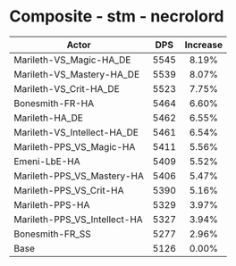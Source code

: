 # Composite - stm - necrolord
| Actor | DPS | Increase |
|---|:---:|:---:|
|Marileth-VS_Magic-HA_DE|5545|8.19%|
|Marileth-VS_Mastery-HA_DE|5539|8.07%|
|Marileth-VS_Crit-HA_DE|5523|7.75%|
|Bonesmith-FR-HA|5464|6.60%|
|Marileth-HA_DE|5462|6.55%|
|Marileth-VS_Intellect-HA_DE|5461|6.54%|
|Marileth-PPS_VS_Magic-HA|5411|5.56%|
|Emeni-LbE-HA|5409|5.52%|
|Marileth-PPS_VS_Mastery-HA|5406|5.47%|
|Marileth-PPS_VS_Crit-HA|5390|5.16%|
|Marileth-PPS-HA|5329|3.97%|
|Marileth-PPS_VS_Intellect-HA|5327|3.94%|
|Bonesmith-FR_SS|5277|2.96%|
|Base|5126|0.00%|
